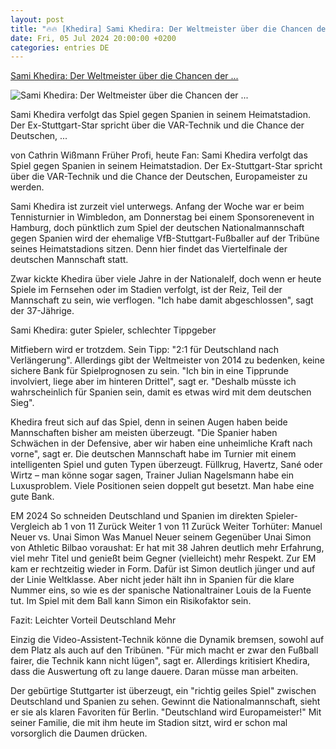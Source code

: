 ```yaml
---
layout: post
title: "🔥🔥 [Khedira] Sami Khedira: Der Weltmeister über die Chancen der ..."
date: Fri, 05 Jul 2024 20:00:00 +0200
categories: entries DE
---
```

[Sami Khedira: Der Weltmeister über die Chancen der ...](https://www.stern.de/sport/fussball/em-2024/sami-khedira--der-weltmeister-ueber-die-chancen-der-nationalmannschaft-34857152.html)

![Sami Khedira: Der Weltmeister über die Chancen der ...](https://image.stern.de/34857158/t/ei/v2/w1440/r1.7778/-/sami-khedira-ricardo-guadalupe.jpg)

Sami Khedira verfolgt das Spiel gegen Spanien in seinem Heimatstadion. Der Ex-Stuttgart-Star spricht über die VAR-Technik und die Chance der Deutschen, ...

von Cathrin Wißmann Früher Profi, heute Fan: Sami Khedira verfolgt das Spiel gegen Spanien in seinem Heimatstadion. Der Ex-Stuttgart-Star spricht über die VAR-Technik und die Chance der Deutschen, Europameister zu werden.

Sami Khedira ist zurzeit viel unterwegs. Anfang der Woche war er beim Tennisturnier in Wimbledon, am Donnerstag bei einem Sponsorenevent in Hamburg, doch pünktlich zum Spiel der deutschen Nationalmannschaft gegen Spanien wird der ehemalige VfB-Stuttgart-Fußballer auf der Tribüne seines Heimatstadions sitzen. Denn hier findet das Viertelfinale der deutschen Mannschaft statt.

Zwar kickte Khedira über viele Jahre in der Nationalelf, doch wenn er heute Spiele im Fernsehen oder im Stadien verfolgt, ist der Reiz, Teil der Mannschaft zu sein, wie verflogen. "Ich habe damit abgeschlossen", sagt der 37-Jährige.

Sami Khedira: guter Spieler, schlechter Tippgeber

Mitfiebern wird er trotzdem. Sein Tipp: "2:1 für Deutschland nach Verlängerung". Allerdings gibt der Weltmeister von 2014 zu bedenken, keine sichere Bank für Spielprognosen zu sein. "Ich bin in eine Tipprunde involviert, liege aber im hinteren Drittel", sagt er. "Deshalb müsste ich wahrscheinlich für Spanien sein, damit es etwas wird mit dem deutschen Sieg".

Khedira freut sich auf das Spiel, denn in seinen Augen haben beide Mannschaften bisher am meisten überzeugt. "Die Spanier haben Schwächen in der Defensive, aber wir haben eine unheimliche Kraft nach vorne", sagt er. Die deutschen Mannschaft habe im Turnier mit einem intelligenten Spiel und guten Typen überzeugt. Füllkrug, Havertz, Sané oder Wirtz – man könne sogar sagen, Trainer Julian Nagelsmann habe ein Luxusproblem. Viele Positionen seien doppelt gut besetzt. Man habe eine gute Bank.

EM 2024 So schneiden Deutschland und Spanien im direkten Spieler-Vergleich ab 1 von 11 Zurück Weiter 1 von 11 Zurück Weiter Torhüter: Manuel Neuer vs. Unai Simon Was Manuel Neuer seinem Gegenüber Unai Simon von Athletic Bilbao voraushat: Er hat mit 38 Jahren deutlich mehr Erfahrung, viel mehr Titel und genießt beim Gegner (vielleicht) mehr Respekt. Zur EM kam er rechtzeitig wieder in Form. Dafür ist Simon deutlich jünger und auf der Linie Weltklasse. Aber nicht jeder hält ihn in Spanien für die klare Nummer eins, so wie es der spanische Nationaltrainer Louis de la Fuente tut. Im Spiel mit dem Ball kann Simon ein Risikofaktor sein.

Fazit: Leichter Vorteil Deutschland Mehr

Einzig die Video-Assistent-Technik könne die Dynamik bremsen, sowohl auf dem Platz als auch auf den Tribünen. "Für mich macht er zwar den Fußball fairer, die Technik kann nicht lügen", sagt er. Allerdings kritisiert Khedira, dass die Auswertung oft zu lange dauere. Daran müsse man arbeiten.

Der gebürtige Stuttgarter ist überzeugt, ein "richtig geiles Spiel" zwischen Deutschland und Spanien zu sehen. Gewinnt die Nationalmannschaft, sieht er sie als klaren Favoriten für Berlin. "Deutschland wird Europameister!" Mit seiner Familie, die mit ihm heute im Stadion sitzt, wird er schon mal vorsorglich die Daumen drücken.

